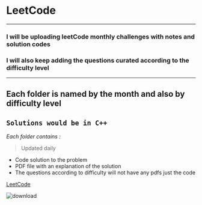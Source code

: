 # LeetCode
---
### I will be uploading leetCode monthly challenges with notes and solution codes
### I will also keep adding the questions curated according to the difficulty level
---
**Each folder is named by the month and also by difficulty level**
---
`Solutions would be in C++`
---
*Each folder contains :* 
>Updated daily 
 - Code solution to the problem
 - PDF file with an explanation of the solution
 - The questions according to difficulty will not have any pdfs just the code

[LeetCode](https://leetcode.com/aryachirag11/)

![download](https://github.com/aryachirag11/LeetCode/assets/88162504/a0e8934b-fc2c-4022-bafb-fd683fd13d1d)
